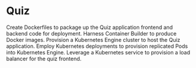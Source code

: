 # Quiz
Create Dockerfiles to package up the Quiz application frontend and backend code for deployment.
Harness Container Builder to produce Docker images.
Provision a Kubernetes Engine cluster to host the Quiz application.
Employ Kubernetes deployments to provision replicated Pods into Kubernetes Engine.
Leverage a Kubernetes service to provision a load balancer for the quiz frontend.
